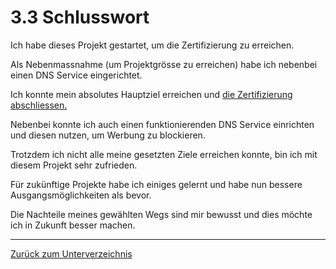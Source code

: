 # 3.3 Schlusswort

Ich habe dieses Projekt gestartet, um die Zertifizierung zu erreichen. 

Als Nebenmassnahme (um Projektgrösse zu erreichen) habe ich nebenbei einen DNS Service eingerichtet.

Ich konnte mein absolutes Hauptziel erreichen und [die Zertifizierung abschliessen.](../Ressourcen/AWS_Certified_Cloud_Practitioner_certificate.pdf)

Nebenbei konnte ich auch einen funktionierenden DNS Service einrichten und diesen nutzen, um Werbung zu blockieren.

Trotzdem ich nicht alle meine gesetzten Ziele erreichen konnte, bin ich mit diesem Projekt sehr zufrieden.

Für zukünftige Projekte habe ich einiges gelernt und habe nun bessere Ausgangsmöglichkeiten als bevor.

Die Nachteile meines gewählten Wegs sind mir bewusst und dies möchte ich in Zukunft besser machen.

-----

[Zurück zum Unterverzeichnis](./README.md)

